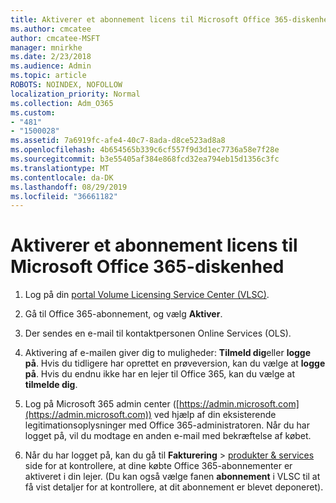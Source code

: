 ```yaml
---
title: Aktiverer et abonnement licens til Microsoft Office 365-diskenhed
ms.author: cmcatee
author: cmcatee-MSFT
manager: mnirkhe
ms.date: 2/23/2018
ms.audience: Admin
ms.topic: article
ROBOTS: NOINDEX, NOFOLLOW
localization_priority: Normal
ms.collection: Adm_O365
ms.custom:
- "481"
- "1500028"
ms.assetid: 7a6919fc-afe4-40c7-8ada-d8ce523ad8a8
ms.openlocfilehash: 4b654565b339c6cf557f9d3d1ec7736a58e7f28e
ms.sourcegitcommit: b3e55405af384e868fcd32ea794eb15d1356c3fc
ms.translationtype: MT
ms.contentlocale: da-DK
ms.lasthandoff: 08/29/2019
ms.locfileid: "36661182"
---
```

# <a name="activating-a-microsoft-office-365-volume-license-subscription"></a>Aktiverer et abonnement licens til Microsoft Office 365-diskenhed

1. Log på din [portal Volume Licensing Service Center (VLSC)](http://go.microsoft.com/fwlink/p/?LinkId=329762).

2. Gå til Office 365-abonnement, og vælg **Aktiver**.

3. Der sendes en e-mail til kontaktpersonen Online Services (OLS).

4. Aktivering af e-mailen giver dig to muligheder: **Tilmeld dig**eller **logge på**. Hvis du tidligere har oprettet en prøveversion, kan du vælge at **logge på**. Hvis du endnu ikke har en lejer til Office 365, kan du vælge at **tilmelde dig**.

5. Log på Microsoft 365 admin center ([https://admin.microsoft.com](https://admin.microsoft.com)) ved hjælp af din eksisterende legitimationsoplysninger med Office 365-administratoren. Når du har logget på, vil du modtage en anden e-mail med bekræftelse af købet.

6. Når du har logget på, kan du gå til **Fakturering** \> [produkter & services](https://go.microsoft.com/fwlink/p/?linkid=842054) side for at kontrollere, at dine købte Office 365-abonnementer er aktiveret i din lejer. (Du kan også vælge fanen **abonnement** i VLSC til at få vist detaljer for at kontrollere, at dit abonnement er blevet deponeret).
